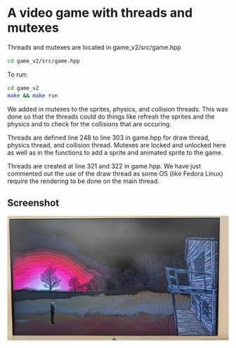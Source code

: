 # A video game with threads and mutexes

Threads and mutexes are located in game_v2/src/game.hpp
```bash
cd game_v2/src/game.hpp
```
To run:
```bash
cd game_v2
make && make run
```
We added in mutexes to the sprites, physics, and collision threads.
This was done so that the threads could do things like refresh the sprites and the physics and to check for the collisions that are occuring.

Threads are defined line 248 to line 303 in game.hpp for draw thread, physics thread, and collision thread. Mutexes are locked and unlocked here as well as in the functions to add a sprite and animated sprite to the game.

Threads are created at line 321 and 322 in game.hpp.
We have just commented out the use of the draw thread as some OS (like Fedora Linux) require the rendering to be done on the main thread.

## Screenshot

![game_running](./images/game_running.png)
